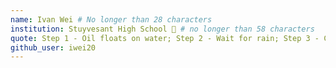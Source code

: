```yaml
---
name: Ivan Wei # No longer than 28 characters 
institution: Stuyvesant High School 🚩 # no longer than 58 characters
quote: Step 1 - Oil floats on water; Step 2 - Wait for rain; Step 3 - Cover yourself in oil; Step 4 - Fly # no longer than 100 characters, avoid using quotes(") to guarantee the format remains the same.
github_user: iwei20
---
```

